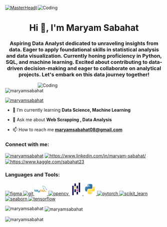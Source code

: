 [![MasterHead](https://i.pinimg.com/originals/fc/71/63/fc71635c7f1b09ed30413f59bb749582.gif))](https://www.pinterest.com/pin/311381761730704419/)
<img align="right" alt="Coding" width="400" src="https://dribbble.com/shots/7466903-Hello-Dribbble/attachments/307954?mode=media">


<h1 align="center">Hi 👋, I'm Maryam Sabahat</h1>
<h3 align="center">Aspiring Data Analyst dedicated to unraveling insights from data. Eager to apply foundational skills in statistical analysis and data visualization. Currently honing proficiency in Python, SQL, and machine learning. Excited about contributing to data-driven decision-making and eager to collaborate on analytical projects. Let's embark on this data journey together!</h3>
<img align="right" alt="Coding" width="400" src="https://i.pinimg.com/originals/9d/cb/36/9dcb36579d4518b31451906466dc735d.gif">

<p align="left"> <img src="https://komarev.com/ghpvc/?username=maryamsabahat&label=Profile%20views&color=0e75b6&style=flat" alt="maryamsabahat" /> </p>

<p align="left"> <a href="https://twitter.com/maryamsabahat" target="blank"><img src="https://img.shields.io/twitter/follow/maryamsabahat?logo=twitter&style=for-the-badge" alt="maryamsabahat" /></a> </p>

- 🌱 I’m currently learning **Data Science, Machine Learning**

- 💬 Ask me about **Web Scrapping , Data Analysis**

- 📫 How to reach me **maryamsabahat08@gmail.com**

<h3 align="left">Connect with me:</h3>
<p align="left">
<a href="https://twitter.com/maryamsabahat" target="blank"><img align="center" src="https://raw.githubusercontent.com/rahuldkjain/github-profile-readme-generator/master/src/images/icons/Social/twitter.svg" alt="maryamsabahat" height="30" width="40" /></a>
<a href="https://linkedin.com/in/https://www.linkedin.com/in/maryam-sabahat/" target="blank"><img align="center" src="https://raw.githubusercontent.com/rahuldkjain/github-profile-readme-generator/master/src/images/icons/Social/linked-in-alt.svg" alt="https://www.linkedin.com/in/maryam-sabahat/" height="30" width="40" /></a>
<a href="https://kaggle.com/https://www.kaggle.com/sabahat23" target="blank"><img align="center" src="https://raw.githubusercontent.com/rahuldkjain/github-profile-readme-generator/master/src/images/icons/Social/kaggle.svg" alt="https://www.kaggle.com/sabahat23" height="30" width="40" /></a>
</p>

<h3 align="left">Languages and Tools:</h3>
<p align="left"> <a href="https://www.figma.com/" target="_blank" rel="noreferrer"> <img src="https://www.vectorlogo.zone/logos/figma/figma-icon.svg" alt="figma" width="40" height="40"/> </a> <a href="https://git-scm.com/" target="_blank" rel="noreferrer"> <img src="https://www.vectorlogo.zone/logos/git-scm/git-scm-icon.svg" alt="git" width="40" height="40"/> </a> <a href="https://www.mysql.com/" target="_blank" rel="noreferrer"> <img src="https://raw.githubusercontent.com/devicons/devicon/master/icons/mysql/mysql-original-wordmark.svg" alt="mysql" width="40" height="40"/> </a> <a href="https://opencv.org/" target="_blank" rel="noreferrer"> <img src="https://www.vectorlogo.zone/logos/opencv/opencv-icon.svg" alt="opencv" width="40" height="40"/> </a> <a href="https://pandas.pydata.org/" target="_blank" rel="noreferrer"> <img src="https://raw.githubusercontent.com/devicons/devicon/2ae2a900d2f041da66e950e4d48052658d850630/icons/pandas/pandas-original.svg" alt="pandas" width="40" height="40"/> </a> <a href="https://www.python.org" target="_blank" rel="noreferrer"> <img src="https://raw.githubusercontent.com/devicons/devicon/master/icons/python/python-original.svg" alt="python" width="40" height="40"/> </a> <a href="https://pytorch.org/" target="_blank" rel="noreferrer"> <img src="https://www.vectorlogo.zone/logos/pytorch/pytorch-icon.svg" alt="pytorch" width="40" height="40"/> </a> <a href="https://scikit-learn.org/" target="_blank" rel="noreferrer"> <img src="https://upload.wikimedia.org/wikipedia/commons/0/05/Scikit_learn_logo_small.svg" alt="scikit_learn" width="40" height="40"/> </a> <a href="https://seaborn.pydata.org/" target="_blank" rel="noreferrer"> <img src="https://seaborn.pydata.org/_images/logo-mark-lightbg.svg" alt="seaborn" width="40" height="40"/> </a> <a href="https://www.tensorflow.org" target="_blank" rel="noreferrer"> <img src="https://www.vectorlogo.zone/logos/tensorflow/tensorflow-icon.svg" alt="tensorflow" width="40" height="40"/> </a> </p>

<p><img align="left" src="https://github-readme-stats.vercel.app/api/top-langs?username=maryamsabahat&show_icons=true&locale=en&layout=compact" alt="maryamsabahat" /></p>

<p>&nbsp;<img align="center" src="https://github-readme-stats.vercel.app/api?username=maryamsabahat&show_icons=true&locale=en" alt="maryamsabahat" /></p>

<p><img align="center" src="https://github-readme-streak-stats.herokuapp.com/?user=maryamsabahat&" alt="maryamsabahat" /></p>

